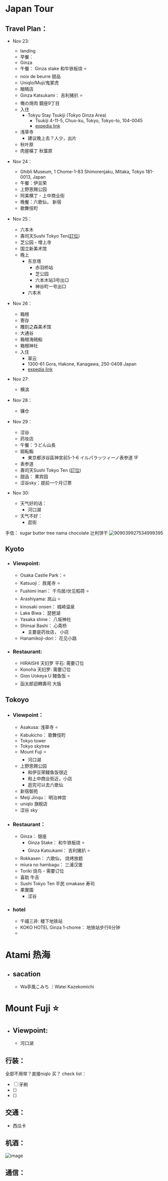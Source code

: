 # Japan Tour

## Travel Plan：
- Nov 23:
  - landing
  - 早餐：
  - Ginza
  - 午餐： Ginza stake 和牛铁板烧 ⭐
  - noix de beurre 甜品
  - Uniqlo/Muji/鬼冢虎 
  - 眼睛店
  - Ginza Katsukami： 吉利猪扒 ⭐
  - 俺の焼肉 銀座9丁目
  - 入住
    - Tokyu Stay Tsukiji (Tokyo Ginza Area)
      - Tsukiji 4-11-5, Chuo-ku, Tokyo, Tokyo-to, 104-0045
      - [expedia link](https://www.expedia.com/trips/egti-UPP-7Y6-QDBA/details/M2NlYzAxMWItNjI0ZC01ZTE5LTljZTQtN2ZkMzVhNGM2YzU3Ozg1NWY4YzY2LTlkZDQtNDQ3Yi04MDNkLWE5MmFiOTIxN2Q0N18w)
  - 浅草寺
    - 建议晚上去？人少，出片
  - 秋叶原
  - 肉屋橫丁 秋葉原

- Nov 24：
  - Ghibli Museum, 1 Chome-1-83 Shimorenjaku, Mitaka, Tokyo 181-0013, Japan
  - 午餐：伊豆荣 
  - 上野恩赐公园
  - 阿美横丁 - 上中商业街
  - 晚餐：六歌仙， 新宿
  - 歌舞伎町
 
- Nov 25：
  - 六本木
  - 壽司天Sushi Tokyo Ten([訂位](http://sushitokyo-ten.com))
  - 芝公园 - 增上寺
  - 国立新美术馆
  - 晚上
    - 东京塔
      - 赤羽桥站
      - 芝公园
      - 六本木站3号出口
      - 神谷町一号出口
    - 六本木

- Nov 26：
  - 箱根
  - 寄存
  - 雕刻之森美术馆
  - 大通谷
  - 箱根海贼船
  - 箱根神社
  - 入住
    - 翠云
    - 1300-61 Gora, Hakone, Kanagawa, 250-0408 Japan
    - [expedia link](https://www.expedia.com/trips/egti-UPP-7Y6-QDBA/details/ZDBlYWU0ZWEtZTBjMS01NjZkLTgyYWEtYWNjZGZlNjQ2ZGY4O2U4NDUzNmM5LTg0MmUtNDg1OC1iYWI1LTY3OTllMGU4MDE4Y18w)
- Nov 27:
  - 横滨
- Nov 28：
  - 镰仓
- Nov 29：
  - 涩谷
  - 药妆店
  - 午餐：うどん山長
  - 廻転鮨 
    - 東京都涉谷區神宮前5-1-6 イルパラッツィーノ表参道 1F
  - 表参道
  - 壽司天Sushi Tokyo Ten ([訂位](http://sushitokyo-ten.com))
  - 甜品： 果宾园
  - 涩谷sky：提前一个月订票
- Nov 30:
  - 天气好的话：
    - 河口湖
  - 天气不好：
    - 逛街 

手信：
sugar butter tree
nama chocolate 
辻利饼干
![909039927534999395](https://github.com/user-attachments/assets/f056851d-9ef6-47ce-8ee5-4d3bd297d531)


## Kyoto
- ### Viewpoint:
  - Osaka Castle Park：⭐
  - Katsuoji： 胜尾寺 ⭐
  - Fushimi Inari： 千鸟居/伏见稻荷 ⭐
  - Arashiyama: 岚山 ⭐
  - kinosaki onsen： 城崎温泉
  - Lake Biwa： 琵琶湖
  - Yasaka shine： 八坂神社
  - Shinsai Bashi： 心斋桥
    - 主要是药妆店， 小店  
  - Hanamikoji-dori： 花见小路
- ### Restaurant:
  - HIRAISHI 天妇罗 平石: 需要订位
  - Konoha 天妇罗: 需要订位
  - Gion Uokeya U 鳗鱼饭 ⭐
  - 函太郎迴轉壽司 大版

## Tokoyo
- ### Viewpoint：
  - Asakusa: 浅草寺 ⭐
  - Kabukicho： 歌舞伎町
  - Tokyo tower
  - Tokyo skytree
  - Mount Fuji ⭐
    - 河口湖
  - 上野恩赐公园
    - 和伊豆荣鳗鱼饭很近
    - 和上中商业街近，小店
    - 逛完可以去六歌仙
  - 新宿御苑
  - Meiji Jinqu： 明治神宫
  - uniqlo 旗舰店
  - 涩谷 sky
- ### Restaurant：
  - Ginza： 银座
    - Ginza Stake： 和牛铁板烧 ⭐
    - Ginza Katsukami： 吉利猪扒 ⭐
  - Rokkasen： 六歌仙， 烧烤放题
  - miura no hambagu： 三浦汉堡
  - Toriki 烧鸟  - 需要订位
  - 喜助 牛舌
  - Sushi Tokyo Ten 平民 omakase 寿司
  - 果實園
    - 涩谷
   
- ### hotel
  - 千禧三井: 楼下地铁站
  - KOKO HOTEL Ginza 1-chome： 地铁站步行6分钟
  - 	

# Atami 热海
- ## sacation
  - Wa亭風こみち ｜Watei Kazekomichi
 
# Mount Fuji ⭐
- ## Viewpoint:
  - 河口湖

  
## 行装：
全部不用带？直接niqlo 买？
check list：
- [ ] 牙刷
- [ ]
- [ ]


## 交通：
- 西瓜卡

## 机酒：
![image](https://github.com/user-attachments/assets/b136d4b4-bb43-4088-ba88-9511f5d484cb)




## 通信：

